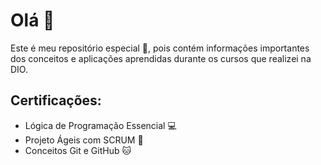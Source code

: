 # Olá 👋

Este é meu repositório especial 🌟, pois contém informações importantes dos conceitos e aplicações
aprendidas durante os cursos que realizei na DIO.

## Certificações: 

- Lógica de Programação Essencial 💻
- Projeto Ágeis com SCRUM 🥇
- Conceitos Git e GitHub 🐱
